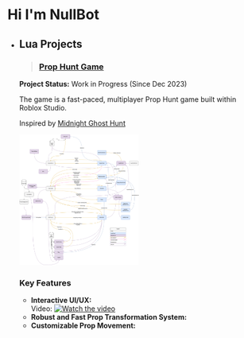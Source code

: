 # Hi I'm NullBot

- ## Lua Projects
  >### [Prop Hunt Game](https://www.roblox.com/games/15770783003/Game)
    **Project Status:** Work in Progress (Since Dec 2023)
    
    The game is a fast-paced, multiplayer Prop Hunt game built within Roblox Studio.
    
    Inspired by [Midnight Ghost Hunt](https://store.steampowered.com/app/915810/Midnight_Ghost_Hunt/)

    <img src="images/Networking_PropHunt.png" height="50%" width="50%" alt="Networking"/>

    ### Key Features
    - **Interactive UI/UX:**  
  Video:
[![Watch the video](https://github.com/user-attachments/assets/0559c8c3-53d1-4ec8-836d-c18a863a613c)](https://github.com/user-attachments/assets/66486fbd-8dcf-457c-8f4a-076e5262ae68)
    - **Robust and Fast Prop Transformation System:**
    - **Customizable Prop Movement:**




